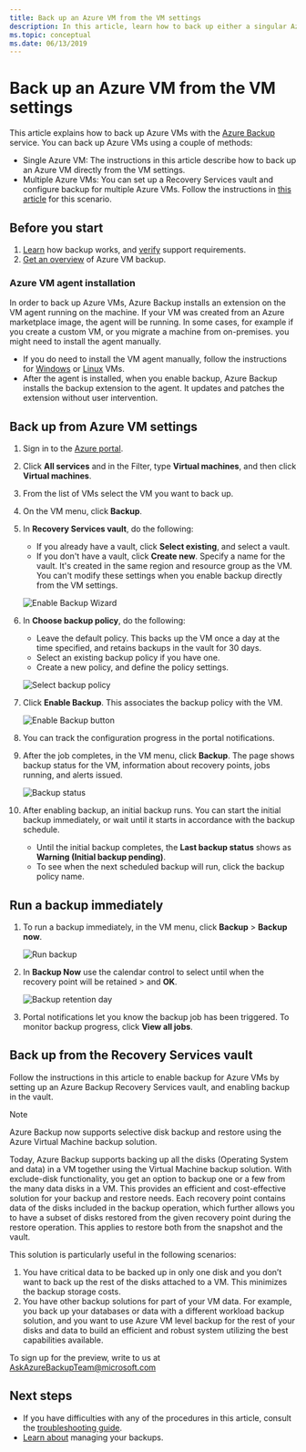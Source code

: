 ```yaml
---
title: Back up an Azure VM from the VM settings
description: In this article, learn how to back up either a singular Azure VM or multiple Azure VMs with the Azure Backup service.
ms.topic: conceptual
ms.date: 06/13/2019
---
```

# Back up an Azure VM from the VM settings

This article explains how to back up Azure VMs with the [Azure Backup](backup-overview.md) service. You can back up Azure VMs using a couple of methods:

- Single Azure VM: The instructions in this article describe how to back up an Azure VM directly from the VM settings.
- Multiple Azure VMs: You can set up a Recovery Services vault and configure backup for multiple Azure VMs. Follow the instructions in [this article](backup-azure-arm-vms-prepare.md) for this scenario.

## Before you start

1. [Learn](backup-architecture.md#how-does-azure-backup-work) how backup works, and [verify](backup-support-matrix.md#azure-vm-backup-support) support requirements.
2. [Get an overview](backup-azure-vms-introduction.md) of Azure VM backup.

### Azure VM agent installation

In order to back up Azure VMs, Azure Backup installs an extension on the VM agent running on the machine. If your VM was created from an Azure marketplace image, the agent will be running. In some cases, for example if you create a custom VM, or you migrate a machine from on-premises. you might need to install the agent manually.

- If you do need to install the VM agent manually, follow the instructions for [Windows](https://docs.microsoft.com/azure/virtual-machines/extensions/agent-windows) or [Linux](https://docs.microsoft.com/azure/virtual-machines/extensions/agent-linux) VMs.
- After the agent is installed, when you enable backup, Azure Backup installs the backup extension to the agent. It updates and patches the extension without user intervention.

## Back up from Azure VM settings

1. Sign in to the [Azure portal](https://portal.azure.com/).
2. Click **All services** and in the Filter, type **Virtual machines**, and then click **Virtual machines**.
3. From the list of VMs select the VM you want to back up.
4. On the VM menu, click **Backup**.
5. In **Recovery Services vault**, do the following:
   - If you already have a vault, click **Select existing**, and select a vault.
   - If you don't have a vault, click **Create new**. Specify a name for the vault. It's created in the same region and resource group as the VM. You can't modify these settings when you enable backup directly from the VM settings.

   ![Enable Backup Wizard](./media/backup-azure-vms-first-look-arm/vm-menu-enable-backup-small.png)

6. In **Choose backup policy**, do the following:

   - Leave the default policy. This backs up the VM once a day at the time specified, and retains backups in the vault for 30 days.
   - Select an existing backup policy if you  have one.
   - Create a new policy, and define the policy settings.  

   ![Select backup policy](./media/backup-azure-vms-first-look-arm/set-backup-policy.png)

7. Click **Enable Backup**. This associates the backup policy with the VM.

    ![Enable Backup button](./media/backup-azure-vms-first-look-arm/vm-management-menu-enable-backup-button.png)

8. You can track the configuration progress in the portal notifications.
9. After the job completes, in the VM menu, click **Backup**. The page shows backup status for the VM, information about recovery points, jobs running, and alerts issued.

   ![Backup status](./media/backup-azure-vms-first-look-arm/backup-item-view-update.png)

10. After enabling backup, an initial backup runs. You can start the initial backup immediately, or wait until it starts in accordance with the backup schedule.
    - Until the initial backup completes, the **Last backup status** shows as **Warning (Initial backup pending)**.
    - To see when the next scheduled backup will run, click the backup policy name.

## Run a backup immediately

1. To run a backup immediately, in the VM menu, click **Backup** > **Backup now**.

    ![Run backup](./media/backup-azure-vms-first-look-arm/backup-now-update.png)

2. In **Backup Now** use the calendar control to select until when the recovery point will be retained >  and **OK**.

    ![Backup retention day](./media/backup-azure-vms-first-look-arm/backup-now-blade-calendar.png)

3. Portal notifications let you know the backup job has been triggered. To monitor backup progress, click **View all jobs**.

## Back up from the Recovery Services vault

Follow the instructions in this article to enable backup for Azure VMs by setting up an Azure Backup Recovery Services vault, and enabling backup in the vault.

>[!NOTE]
> Azure Backup now supports selective disk backup and restore using the Azure Virtual Machine backup solution.
>
>Today, Azure Backup supports backing up all the disks (Operating System and data) in a VM together using the Virtual Machine backup solution. With exclude-disk functionality, you get an option to backup one or a few from the many data disks in a VM. This provides an efficient and cost-effective solution for your backup and restore needs. Each recovery point contains data of the disks included in the backup operation, which further allows you to have a subset of disks restored from the given recovery point during the restore operation. This applies to restore both from the snapshot and the vault.
>
> This solution is particularly useful in the following scenarios:
>  
>1. You have critical data to be backed up in only one disk and you don’t want to back up the rest of the disks attached to a VM. This minimizes the backup storage costs.  
>2. You have other backup solutions for part of your VM data. For example, you back up your databases or data with a different workload backup solution, and you want to use Azure VM level backup for the rest of your disks and data to build an efficient and robust system utilizing the best capabilities available.
>
>To sign up for the preview, write to us at AskAzureBackupTeam@microsoft.com

## Next steps

- If you have difficulties with any of the procedures in this article, consult the [troubleshooting guide](backup-azure-vms-troubleshoot.md).
- [Learn about](backup-azure-manage-vms.md) managing your backups.
